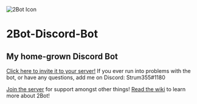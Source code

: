 ![2Bot Icon](http://www.resizr.com/resized/33b0.png)

2Bot-Discord-Bot
================

My home-grown Discord Bot
-------------------------

[Click here to invite it to your server!](https://discordapp.com/api/oauth2/authorize?client_id=301819949683572738&scope=bot&permissions=11264)
If you ever run into problems with the bot, or have any questions, add me on Discord: Strum355#1180

[Join the server](https://discord.gg/9T34Y6u) for support amongst other things!
[Read the wiki](https://github.com/Strum355/2Bot-Discord-Bot/wiki) to learn more about 2Bot!
